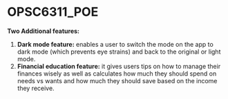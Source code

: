 # OPSC6311_POE

**Two Additional features:**

1. **Dark mode feature:** enables a user to switch the mode on the app to dark mode (which prevents eye strains) and back to the original or light mode.
2. **Financial education feature:** it gives users tips on how to manage their finances wisely as well as calculates how much they should spend on needs vs wants and how much they should save based on the income they receive.
